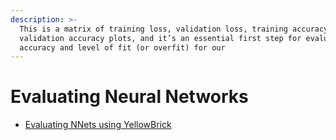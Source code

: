 ```yaml
---
description: >-
  This is a matrix of training loss, validation loss, training accuracy, and
  validation accuracy plots, and it’s an essential first step for evaluating the
  accuracy and level of fit (or overfit) for our
---
```


# Evaluating Neural Networks

* [Evaluating NNets using YellowBrick](https://towardsdatascience.com/evaluating-keras-neural-network-performance-using-yellowbrick-visualizations-ad65543f3174)

